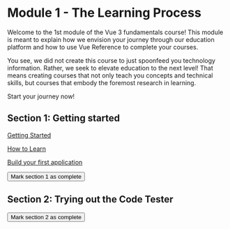 # Module 1 - The Learning Process

Welcome to the 1st module of the Vue 3 fundamentals course! This module is meant to explain how we envision your journey through our education platform and how to use Vue Reference to complete your courses.

You see, we did not create this course to just spoonfeed you technology information. Rather, we seek to elevate education to the next level! That means creating courses that not only teach you concepts and technical skills, but courses that embody the foremost research in learning.

Start your journey now!

## Section 1: Getting started

[Getting Started](/courses/fundamentals/module-1/getting-started)

<CheckMark identifier="module_1_question_1" text="Did you learn about how we will be using both VS code and coding tests to give you a breadth of experience?"> </CheckMark>

<CheckMark identifier="module_1_question_2" text="Do you understand the philosophy of using reoccurence to hone your knowledge?"> </CheckMark>

<CheckMark identifier="module_1_question_3" text="Did we show you how to mark sections of the modules as complete?"> </CheckMark>

[How to Learn](/courses/fundamentals/module-1/how-to-learn)

<CheckMark identifier="module_1_question_4" text="Was it made clear that learning new concepts is only 20% of the process while building applications and solving problems is 80% of the process?"> </CheckMark>

<CheckMark identifier="module_1_question_5" text="Do you understand the power of taking breaks? Not only while coding, but by taking longer breaks spanning days and even a week or two?"> </CheckMark>

[Build your first application](/courses/fundamentals/module-1/how-to-learn)

<CheckMark identifier="module_1_question_6" text="Did you install VS Code?"> </CheckMark>

<CheckMark identifier="module_1_question_7" text="Did you use NPM to install Vue?"> </CheckMark>

<CheckMark identifier="module_1_question_8" text="Did you build your first component?"> </CheckMark>

<button> Mark section 1 as complete </button>

## Section 2: Trying out the Code Tester

<CheckMark identifier="module_1_question_9" text="Did you complete the coding test?"> </CheckMark>

<button> Mark section 2 as complete </button>